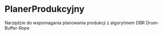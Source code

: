 # PlanerProdukcyjny
Narzędzie do wspomagania planowania produkcji z algorytmem DBR Drum-Buffer-Rope
